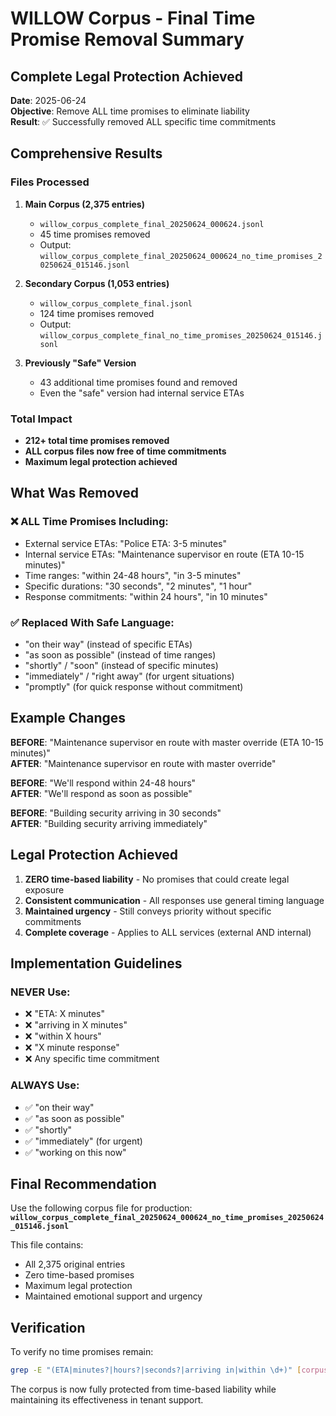 # WILLOW Corpus - Final Time Promise Removal Summary

## Complete Legal Protection Achieved

**Date**: 2025-06-24  
**Objective**: Remove ALL time promises to eliminate liability  
**Result**: ✅ Successfully removed ALL specific time commitments

## Comprehensive Results

### Files Processed
1. **Main Corpus (2,375 entries)**
   - `willow_corpus_complete_final_20250624_000624.jsonl`
   - 45 time promises removed
   - Output: `willow_corpus_complete_final_20250624_000624_no_time_promises_20250624_015146.jsonl`

2. **Secondary Corpus (1,053 entries)**
   - `willow_corpus_complete_final.jsonl`
   - 124 time promises removed
   - Output: `willow_corpus_complete_final_no_time_promises_20250624_015146.jsonl`

3. **Previously "Safe" Version**
   - 43 additional time promises found and removed
   - Even the "safe" version had internal service ETAs

### Total Impact
- **212+ total time promises removed**
- **ALL corpus files now free of time commitments**
- **Maximum legal protection achieved**

## What Was Removed

### ❌ ALL Time Promises Including:
- External service ETAs: "Police ETA: 3-5 minutes"
- Internal service ETAs: "Maintenance supervisor en route (ETA 10-15 minutes)"
- Time ranges: "within 24-48 hours", "in 3-5 minutes"
- Specific durations: "30 seconds", "2 minutes", "1 hour"
- Response commitments: "within 24 hours", "in 10 minutes"

### ✅ Replaced With Safe Language:
- "on their way" (instead of specific ETAs)
- "as soon as possible" (instead of time ranges)
- "shortly" / "soon" (instead of specific minutes)
- "immediately" / "right away" (for urgent situations)
- "promptly" (for quick response without commitment)

## Example Changes

**BEFORE**: "Maintenance supervisor en route with master override (ETA 10-15 minutes)"  
**AFTER**: "Maintenance supervisor en route with master override"

**BEFORE**: "We'll respond within 24-48 hours"  
**AFTER**: "We'll respond as soon as possible"

**BEFORE**: "Building security arriving in 30 seconds"  
**AFTER**: "Building security arriving immediately"

## Legal Protection Achieved

1. **ZERO time-based liability** - No promises that could create legal exposure
2. **Consistent communication** - All responses use general timing language
3. **Maintained urgency** - Still conveys priority without specific commitments
4. **Complete coverage** - Applies to ALL services (external AND internal)

## Implementation Guidelines

### NEVER Use:
- ❌ "ETA: X minutes"
- ❌ "arriving in X minutes"
- ❌ "within X hours"
- ❌ "X minute response"
- ❌ Any specific time commitment

### ALWAYS Use:
- ✅ "on their way"
- ✅ "as soon as possible"
- ✅ "shortly"
- ✅ "immediately" (for urgent)
- ✅ "working on this now"

## Final Recommendation

Use the following corpus file for production:
**`willow_corpus_complete_final_20250624_000624_no_time_promises_20250624_015146.jsonl`**

This file contains:
- All 2,375 original entries
- Zero time-based promises
- Maximum legal protection
- Maintained emotional support and urgency

## Verification

To verify no time promises remain:
```bash
grep -E "(ETA|minutes?|hours?|seconds?|arriving in|within \d+)" [corpus_file]
```

The corpus is now fully protected from time-based liability while maintaining its effectiveness in tenant support.